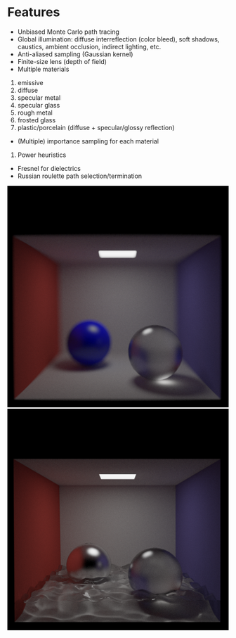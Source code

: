 # Features #
- Unbiased Monte Carlo path tracing
- Global illumination: diffuse interreflection (color bleed), soft shadows, caustics, ambient occlusion, indirect lighting, etc.
- Anti-aliased sampling (Gaussian kernel)
- Finite-size lens (depth of field)
- Multiple materials
1. emissive
2. diffuse
3. specular metal
4. specular glass
5. rough metal
6. frosted glass
7. plastic/porcelain (diffuse + specular/glossy reflection)
- (Multiple) importance sampling for each material
1. Power heuristics
- Fresnel for dielectrics
- Russian roulette path selection/termination

![](a.png)
![](b.png)